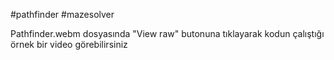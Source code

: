#pathfinder
#mazesolver

Pathfinder.webm dosyasında "View raw" butonuna tıklayarak kodun çalıştığı örnek bir video görebilirsiniz 
